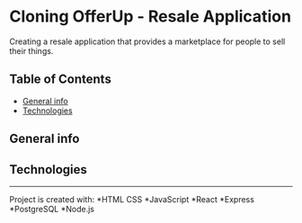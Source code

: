 # Cloning OfferUp - Resale Application
Creating a resale application that provides a marketplace for people to sell their things.

## Table of Contents
* [General info](#general-info)
* [Technologies](#Technologies)

## General info

## Technologies
___
Project is created with:
*HTML CSS
*JavaScript
*React
*Express
*PostgreSQL
*Node.js
